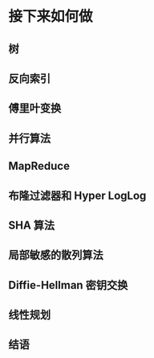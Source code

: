 # 接下来如何做

## 树

## 反向索引

## 傅里叶变换

## 并行算法

## MapReduce

## 布隆过滤器和 Hyper LogLog

## SHA 算法

## 局部敏感的散列算法

## Diffie-Hellman 密钥交换

## 线性规划

## 结语
